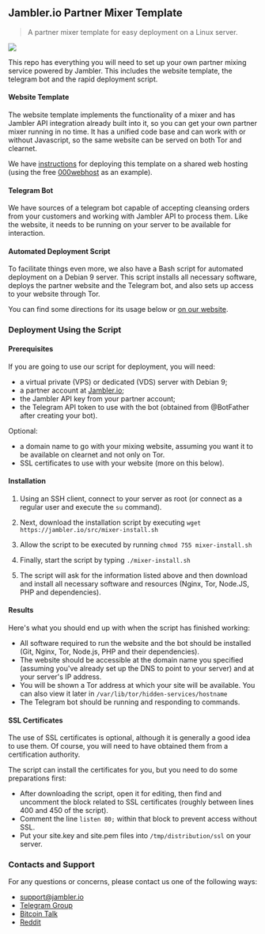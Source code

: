 ## Jambler.io Partner Mixer Template
> A partner mixer template for easy deployment on a Linux server.

![](https://jambler.io/images/logo.png)

This repo has everything you will need to set up your own partner mixing service powered by Jambler. This includes the website template, the telegram bot and the rapid deployment script.

#### Website Template

The website template implements the functionality of a mixer and has Jambler API integration already built into it, so you can get your own partner mixer running in no time. It has a unified code base and can work with or without Javascript, so the same website can be served on both Tor and clearnet.

We have [instructions](https://jambler.io/howto.php#hosting-deployment) for deploying this template on a shared web hosting (using the free [000webhost](https://www.000webhost.com/) as an example).

#### Telegram Bot

We have sources of a telegram bot capable of accepting cleansing orders from your customers and working with Jambler API to process them. Like the website, it needs to be running on your server to be available for interaction.

#### Automated Deployment Script

To facilitate things even more, we also have a Bash script for automated deployment on a Debian 9 server. This script installs all necessary software, deploys the partner website and the Telegram bot, and also sets up access to your website through Tor.

You can find some directions for its usage below or [on our website](https://jambler.io/howto.php#full-deployment).

### Deployment Using the Script

#### Prerequisites

If you are going to use our script for deployment, you will need:

- a virtual private (VPS) or dedicated (VDS) server with Debian 9;
- a partner account at [Jambler.io](https://jambler.io);
- the Jambler API key from your partner account;
- the Telegram API token to use with the bot (obtained from @BotFather after creating your bot).

Optional:

- a domain name to go with your mixing website, assuming you want it to be available on clearnet and not only on Tor.
- SSL certificates to use with your website (more on this below).

#### Installation

1. Using an SSH client, connect to your server as root (or connect as a regular user and execute the ```su``` command).

2. Next, download the installation script by executing ```wget https://jambler.io/src/mixer-install.sh```

3. Allow the script to be executed by running ```chmod 755 mixer-install.sh```

4. Finally, start the script by typing ```./mixer-install.sh```

5. The script will ask for the information listed above and then download and install all necessary software and resources (Nginx, Tor, Node.JS, PHP and dependencies).

#### Results

Here's what you should end up with when the script has finished working:

- All software required to run the website and the bot should be installed (Git, Nginx, Tor, Node.js, PHP and their dependencies).
- The website should be accessible at the domain name you specified (assuming you've already set up the DNS to point to your server) and at your server's IP address.
- You will be shown a Tor address at which your site will be available. You can also view it later in ```/var/lib/tor/hidden-services/hostname```
- The Telegram bot should be running and responding to commands.

#### SSL Certificates

The use of SSL certificates is optional, although it is generally a good idea to use them. Of course, you will need to have obtained them from a certification authority.

The script can install the certificates for you, but you need to do some preparations first:

- After downloading the script, open it for editing, then find and uncomment the block related to SSL certificates (roughly between lines 400 and 450 of the script).
- Comment the line ```listen 80;``` within that block to prevent access without SSL.
- Put your site.key and site.pem files into ```/tmp/distribution/ssl``` on your server.

### Contacts and Support

For any questions or concerns, please contact us one of the following ways:

- support@jambler.io
- [Telegram Group](https://t.me/jambler)
- [Bitcoin Talk](https://bitcointalk.org/index.php?topic=4667343)
- [Reddit](https://www.reddit.com/user/Jambler_io/)
